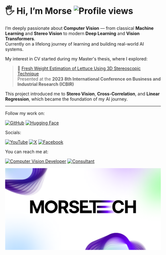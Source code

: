 # 🖐 Hi, I’m Morse ![Profile views](https://komarev.com/ghpvc/?username=morsetechlab&label=Profile%20views&color=blueviolet&style=flat) 

I’m deeply passionate about **Computer Vision** — from classical **Machine Learning** and **Stereo Vision** to modern **Deep Learning** and **Vision Transformers**.  
Currently on a lifelong journey of learning and building real-world AI systems.

My interest in CV started during my Master's thesis, where I explored:

> 🥬 [Fresh Weight Estimation of Lettuce Using 3D Stereoscopic Technique](https://ieeexplore.ieee.org/document/10147436)  
> Presented at the **2023 8th International Conference on Business and Industrial Research (ICBIR)**

This project introduced me to **Stereo Vision**, **Cross-Correlation**, and **Linear Regression**, which became the foundation of my AI journey.

--- 

Follow my work on:

[![GitHub](https://img.shields.io/badge/GitHub-181717?style=for-the-badge&logo=github&logoColor=white)](https://github.com/morsetechlab)
[![Hugging Face](https://img.shields.io/badge/HuggingFace-FFD21F?style=for-the-badge&logo=huggingface&logoColor=black)](https://huggingface.co/morsetechlab)

Socials:

[![YouTube](https://img.shields.io/badge/YouTube_Channel-FF0000?style=for-the-badge&logo=youtube&logoColor=white)](https://www.youtube.com/@MorseTechLab)
[![X](https://img.shields.io/badge/X_Profile-000000?style=for-the-badge&logo=x&logoColor=white)](https://x.com/morsetechlab)
[![Facebook](https://img.shields.io/badge/Facebook_Page-1877F2?style=for-the-badge&logo=facebook&logoColor=white)](https://facebook.com/morsetechlab)

You can reach me at:

[![Computer Vision Developer](https://img.shields.io/badge/Computer%20Vision%20Developer-ffffff?style=for-the-badge&logo=opencv&logoColor=%237529f4&color=7529f4&labelColor=ffffff&messageColor=7529f4)](https://www.morsetechlab.com)
[![Consultant](https://img.shields.io/badge/Consultant-000000?style=for-the-badge&logoColor=white&labelColor=000000)](https://www.morsetechlab.com)

<div align="center">
  <img src="og-morsetech.png" alt="MorseTechLab Banner" style="max-width: 100%; height: auto;" />
</div>
